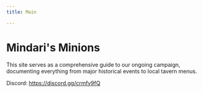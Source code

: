 ```yaml
---
title: Main

---
```


# Mindari's Minions

This site serves as a comprehensive guide to our ongoing campaign, documenting everything from major historical events to local tavern menus. 

Discord: https://discord.gg/crmfy9fQ